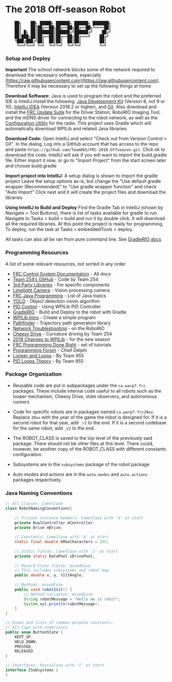 # The 2018 Off-season Robot 
```text
﻿    ██╗    ██╗ █████╗ ██████╗ ██████╗ ███████╗
    ██║    ██║██╔══██╗██╔══██╗██╔══██╗╚════██║
    ██║ █╗ ██║███████║██████╔╝██████╔╝    ██╔╝
    ██║███╗██║██╔══██║██╔══██╗██╔═══╝    ██╔╝ 
    ╚███╔███╔╝██║  ██║██║  ██║██║        ██║  
     ╚══╝╚══╝ ╚═╝  ╚═╝╚═╝  ╚═╝╚═╝        ╚═╝  
```     
                                 
### Setup and Deploy
**Important**
The school network blocks some of the network required to download 
the necessary software, especially [https://raw.githubusercontent.com](https://raw.githubusercontent.com).
Therefore it may be necessary to set up the following things at home

**Download Software:**
Java is used to program the robot and the preferred IDE
is IntelliJ.Install the following: [Java Development Kit](http://www.oracle.com/technetwork/java/javase/downloads/) 
(Version 8, not 9 or 10), [IntelliJ IDEA](https://www.jetbrains.com/idea/download/)
(Version 2018.2 or higher), and [Git](https://git-scm.com/download). Also download and install the 
[FRC Update Suite](http://wpilib.screenstepslive.com/s/4485/m/13503/l/599670-installing-the-frc-2017-update-suite-all-languages)
for the Driver Station, RoboRIO Imaging Tool, and the mDNS driver for connecting to the robot network, as well as the 
[Configuration Utility](https://wpilib.screenstepslive.com/s/currentCS/m/getting_started/l/144986-programming-your-radio)
for the radio. This project uses Gradle which will
automatically download WPILib and related Java libraries.

**Download Code:**
Open IntelliJ and select "Check out from Version Control > Git". 
In the dialog, Log into a GitHub account that has access to the repo
and paste `https://github.com/Team865/FRC-2018-Offseason.git`. 
Click ok to download the code. IntelliJ will ask if you will
want to import the build.gradle file. Either import it now,
or go to "Import Project" from the start screen later and
choose build.gradle

**Import project into IntelliJ:**
A setup dialog is shown to import the gradle project
Leave the setup options as-is, but change the 
"Use default gradle wrapper (Recommended)" to 
"Use gradle wrapper function" and check "Auto Import"
Click next and it will create the project files and download
the libraries

**Using IntelliJ to Build and Deploy**
Find the Gradle Tab in IntelliJ (shown by Navigate > Tool Buttons),
there is list of tasks available for gradle to run.
Navigate to Tasks > build > build and run it by double click.
It will download all the required libraries. At this point the
project is ready for programming. To deploy, run the task at 
Tasks > embeddedTools > deploy.

All tasks can also all be ran from pure command
line. See [GradleRIO docs](https://github.com/wpilibsuite/GradleRIO)

### Programming Resources
A list of some relevant resources, not sorted in any order

- [FRC Control System Documentation](https://wpilib.screenstepslive.com/s/4485) - All docs
- [Team 254’s GitHub](https://github.com/Team254) - Code by Team 254
- [3rd Party Libraries](https://wpilib.screenstepslive.com/s/currentCS/m/getting_started/l/682619-3rd-party-libraries) - For specific components
- [Limelight Camera](https://limelightvision.io/) - Vision processing camera
- [FRC Java Programming](https://wpilib.screenstepslive.com/s/currentCS/m/getting_started/l/826278-2018-game-data-details) - List of Java topics
- [YOLO](https://pjreddie.com/darknet/yolo/) - Object detection vision algorithm
- [PID Control](https://wpilib.screenstepslive.com/s/currentCS/m/java/l/599721-operating-the-robot-with-feedback-from-sensors-pid-control) - Using WPILib PID Controller
- [GradleRIO](https://github.com/wpilibsuite/GradleRIO) - Build and Deploy to the robot with Gradle
- [WPILib Intro](https://wpilib.screenstepslive.com/s/currentCS/m/java/l/599696-what-is-wpilib) - Create a simple program
- [Pathfinder](https://github.com/JacisNonsense/Pathfinder) - Trajectory path generation library
- [Network Troubleshooting](https://wpilib.screenstepslive.com/s/currentCS/m/troubleshooting/l/284355-roborio-network-troubleshooting) - on the RoboRIO
- [Cheesy Drive](https://github.com/Team254/FRC-2018-Public/blob/master/src/main/java/com/team254/lib/util/CheesyDriveHelper.java) - Curvature driving by Team 254
- [2019 Changes to WPILib](https://wpilib.screenstepslive.com/s/currentCS/m/79833/l/943086-alpha-test-info) - for the new season
- [FRC Programming Done Right](https://frc-pdr.readthedocs.io/en/latest/) - set of tutorials
- [Programming Forum](https://www.chiefdelphi.com/forums/forumdisplay.php?f=51) - Chief Delphi
- [Looper and Loops](https://github.com/FRC-Team-955/Team955RobotLib/wiki/Looper-and-Loops) - By Team 955
- [PID Loops Theory](https://github.com/FRC-Team-955/Team955RobotLib/wiki/PIDF-Loop) - By Team 955

### Package Organization
- Reusable code are put in subpackages under the ```ca.warp7.frc``` packages. 
These include internal code useful to all robots such as the looper mechanism,
Cheesy Drive, state observers, and autonomous runners

- Code for specific robots are in packages named ```ca.warp7.frc20xx```. 
Replace ```20xx``` with the year of the game the robot is designed for.
If it is a second robot for that year, add ```_r2``` to the end. If it is
a second codebase for the same robot, add ```_v2``` to the end.

- The ROBOT_CLASS is saved to the top level of the previously said 
package. There should not be other files at this level. There could, however,
be another copy of the ROBOT_CLASS with different constants configuration.

- Subsystems are in the ```subsystems``` package of the robot package

- Auto modes and actions are in the ```auto.modes``` and ```auto.actions```
packages respectively.

### Java Naming Conventions
```java
// All Classes: CamelCase
class RobotNamingConventions{ 
	
	// Private instance members: CamelCase with 'm' at start
	private DualController mController;
	private Drive mDrive;
	
	// Constants: CamelCase with 'k' at start
	static final double kMaxCharacters = 255;
	
	// Static fields: CamelCase with 's' at start
	private static DataPool sDrivePool;
	
	// Record Class fields: mixedCase
	// This includes subsystems and robot map
	public double x, y, tiltAngle;
	
	// Methods: mixedCase
	public void robotInit() {
		// Method variables: mixedCase
		String robotMessage = "Hello me is robit";
		System.out.println(robotMessage);
	}
}

// Enums and lists of common-purpose constants:
// All Caps with underscore
public enum ButtonState {
	KEPT_UP,
	HELD_DOWN,
	PRESSED,
	RELEASED
}

// Interfaces: PascalCase with 'I' at start
interface ISubsystems {
}
```